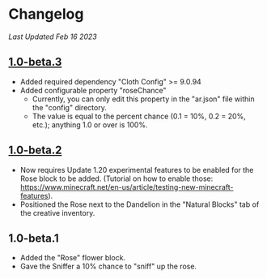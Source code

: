 # Changelog

_Last Updated Feb 16 2023_

## [1.0-beta.3](https://github.com/seaneoo/ancient-roses/releases/tag/1.0-beta.3)

- Added required dependency "Cloth Config" >= 9.0.94
- Added configurable property "roseChance"
    - Currently, you can only edit this property in the "ar.json" file within the "config" directory.
    - The value is equal to the percent chance (0.1 = 10%, 0.2 = 20%, etc.); anything 1.0 or over is 100%.

## [1.0-beta.2](https://github.com/seaneoo/ancient-roses/releases/tag/1.0-beta.2)

- Now requires Update 1.20 experimental features to be enabled for the Rose block to be added. (Tutorial on how to
  enable those: https://www.minecraft.net/en-us/article/testing-new-minecraft-features).
- Positioned the Rose next to the Dandelion in the "Natural Blocks" tab of the creative inventory.

## 1.0-beta.1

- Added the "Rose" flower block.
- Gave the Sniffer a 10% chance to "sniff" up the rose.
